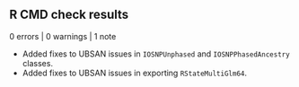 ## R CMD check results

0 errors | 0 warnings | 1 note

* Added fixes to UBSAN issues in `IOSNPUnphased` and `IOSNPPhasedAncestry` classes.
* Added fixes to UBSAN issues in exporting `RStateMultiGlm64`.